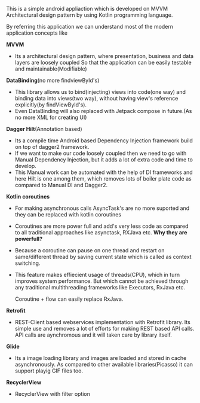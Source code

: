 This is a simple android appliaction which is developed on MVVM Architectural design pattern by using Kotlin programming language.

By referring this application we can understand most of the modern application concepts like

**MVVM**
 - Its a architectural design pattern, where presentation, business and data layers are loosely coupled
   So that the application can be easily testable and maintainable(Modifiable)
 
**DataBinding**(no more findviewById's)
 - This library allows us to bind(injecting) views into code(one way) and binding data into views(two way),
   without having view's reference explicitly(by findViewById's).
 - Even DataBinding will also replaced with Jetpack compose in future.(As no more XML for creating UI)

**Dagger Hilt**(Annotation based)
 - Its a compile time Android based Dependency Injection framework build on top of dagger2 framework.
 - If we want to make our code loosely coupled then we need to go with Manual Dependency Injection,
   but it adds a lot of extra code and time to develop. 
 - This Manual work can be automated with the help of DI frameworks and here Hilt is one among them, 
   which removes lots of boiler plate code as compared to Manual DI and Dagger2.

**Kotlin coroutines**
- For making asynchronous calls AsyncTask's are no more suported and they can be replaced with
  kotlin coroutines
- Coroutines are more power full and add's very less code as compared to all
  traditional approaches like asynctask, RXJava etc.
  **Why they are powerfull?**
- Because a coroutine can pause on one thread and restart on same/different
  thread by saving current state which is called as context switching.
- This feature makes effiecient usage of threads(CPU), which in turn improves system performance. But which cannot be achieved through
  any traditional multithreading frameworks like Executors, RxJava etc.
  
  Coroutine + flow can easily replace RxJava.

**Retrofit**
- REST-Client based webservices implementation with Retrofit library.
  Its simple use and removes a lot of efforts for making REST based API calls.
  API calls are aynchromous and it will taken care by library itself.

**Glide**
 - Its a image loading library and images are loaded and stored in cache asynchronously.
   As compared to other available libraries(Picasso) it can support playig GIF files too.

**RecyclerView**
 - RecyclerView with filter option
